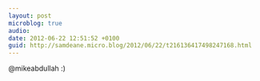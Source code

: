 ```yaml
---
layout: post
microblog: true
audio: 
date: 2012-06-22 12:51:52 +0100
guid: http://samdeane.micro.blog/2012/06/22/t216136417498247168.html
---
```

@mikeabdullah :)
